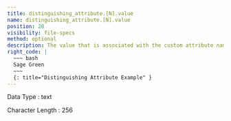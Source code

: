 ```yaml
---
title: distinguishing_attribute.[N].value
name: distinguishing_attribute.[N].value
position: 28
visibility: file-specs
method: optional
description: The value that is associated with the custom attribute name and type.
right_code: |
  ~~~ bash
  Sage Green
  ~~~
  {: title="Distinguishing Attribute Example" }
---
```


Data Type
: text

Character Length
: 256

